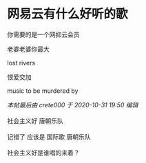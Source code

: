 # 网易云有什么好听的歌


你需要的是一个网抑云会员<img id="aimg_n88CO" onclick="zoom(this, this.src, 0, 0, 0)" class="zoom" src="https://cdn.jsdelivr.net/gh/hishis/forum-master/public/images/patch.gif" onmouseover="img_onmouseoverfunc(this)" onload="thumbImg(this)" border="0" alt="" />

老婆老婆你最大

lost rivers

恨爱交加

music to be murdered by <img src="static/image/smiley/yct/022.gif" smilieid="42" border="0" alt="" />

<i class="pstatus"> 本帖最后由 crete000 于 2020-10-31 19:50 编辑 </i><br />
<br />
社会主义好 唐朝乐队<br />
<br />
记错了 应该是 国际歌 唐朝乐队<br />
<br />
社会主义好是谁唱的来着？
